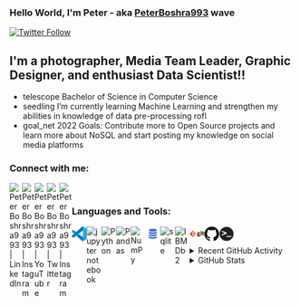 ### Hello World, I'm Peter - aka [PeterBoshra993][LinkedIn] wave

[![Twitter Follow](https://img.shields.io/twitter/follow/DS_PeterBoshra?color=1DA1F2&logo=twitter&style=for-the-badge)](https://twitter.com/intent/follow?original_referer=https%3A%2F%2Fgithub.com%2FPeterBoshra993&screen_name=DS_PeterBoshra)

## I'm a photographer, Media Team Leader, Graphic Designer, and enthusiast Data Scientist!!

- telescope Bachelor of Science in Computer Science
- seedling I’m currently learning Machine Learning and strengthen my abilities in knowledge of data pre-processing rofl
- goal_net 2022 Goals: Contribute more to Open Source projects and learn more about NoSQL and start posting my knowledge on social media platforms

### Connect with me:


[<img align="left" alt="PeterBoshra993 | LinkedIn" width="22px" src="https://upload.wikimedia.org/wikipedia/commons/thumb/c/ca/LinkedIn_logo_initials.png/600px-LinkedIn_logo_initials.png" />][linkedin]
[<img align="left" alt="PeterBoshra993 | Instagram" width="22px" src="https://cdn4.iconfinder.com/data/icons/logos-and-brands/512/189_Kaggle_logo_logos-512.png" />][Kaggle]
[<img align="left" alt="PeterBoshra993 | YouTube" width="22px" src="https://upload.wikimedia.org/wikipedia/commons/thumb/0/09/YouTube_full-color_icon_%282017%29.svg/1280px-YouTube_full-color_icon_%282017%29.svg.png" />][youtube]
[<img align="left" alt="PeterBoshra993 | Twitter" width="22px" src="https://upload.wikimedia.org/wikipedia/ar/thumb/9/9f/Twitter_bird_logo_2012.svg/594px-Twitter_bird_logo_2012.svg.png" />][twitter]
[<img align="left" alt="PeterBoshra993 | Instagram" width="22px" src="https://upload.wikimedia.org/wikipedia/commons/thumb/e/e7/Instagram_logo_2016.svg/768px-Instagram_logo_2016.svg.png" />][instagram]




<br />

### Languages and Tools:

<img align="left" alt="Visual Studio Code" width="26px" src="https://raw.githubusercontent.com/github/explore/80688e429a7d4ef2fca1e82350fe8e3517d3494d/topics/visual-studio-code/visual-studio-code.png" />
<img align="left" alt="jupyter notebook" width="26px" src="https://upload.wikimedia.org/wikipedia/commons/thumb/3/38/Jupyter_logo.svg/1200px-Jupyter_logo.svg.png" />
<img align="left" alt="Python" width="26px" src="https://upload.wikimedia.org/wikipedia/commons/thumb/d/d3/Python_icon_%28black_and_white%29.svg/2048px-Python_icon_%28black_and_white%29.svg.png" />
<img align="left" alt="Pandas" width="26px" src="https://upload.wikimedia.org/wikipedia/commons/thumb/e/ed/Pandas_logo.svg/2560px-Pandas_logo.svg.png" />
<img align="left" alt="NumPy" width="26px" src="https://upload.wikimedia.org/wikipedia/commons/thumb/3/31/NumPy_logo_2020.svg/2560px-NumPy_logo_2020.svg.png" />
<img align="left" alt="SQL" width="26px" src="https://raw.githubusercontent.com/github/explore/80688e429a7d4ef2fca1e82350fe8e3517d3494d/topics/sql/sql.png" />
<img align="left" alt="sqlite" width="26px" src="https://www.shareicon.net/data/512x512/2016/06/19/603704_db_512x512.png" />
<img align="left" alt="IBMDb2" width="26px" src="https://iconape.com/wp-content/files/so/352455/svg/352455.svg" />
<img align="left" alt="Git" width="26px" src="https://raw.githubusercontent.com/github/explore/80688e429a7d4ef2fca1e82350fe8e3517d3494d/topics/git/git.png" />
<img align="left" alt="GitHub" width="26px" src="https://raw.githubusercontent.com/github/explore/78df643247d429f6cc873026c0622819ad797942/topics/github/github.png" />
<img align="left" alt="Terminal" width="26px" src="https://raw.githubusercontent.com/github/explore/80688e429a7d4ef2fca1e82350fe8e3517d3494d/topics/terminal/terminal.png" />

<br />
<br />


<details>
  <summary>Recent GitHub Activity</summary>
  
<!--START_SECTION:activity-->
1.    [PeterBoshra993/webscrap](https://github.com/PeterBoshra993/WebScraping-Books-to-scrape-)
2.    [PeterBoshra993/No-show](https://github.com/PeterBoshra993/Database_No_show_appointments)
3.    [PeterBoshra993/BikeShareUs](https://github.com/PeterBoshra993/US-Bikeshare-udacity)
4.    [PeterBoshra993/Boston-Consulting](https://github.com/PeterBoshra993/Boston-consulting-group-tasks)
5.    [PeterBoshra993/Quantium](https://github.com/PeterBoshra993/quantium)
6.    [PeterBoshra993/Thanos](https://github.com/PeterBoshra993/Thanos-effect)
7.    [PeterBoshra993/Iris](https://github.com/PeterBoshra993/Iris-Dataset)
8.    [PeterBoshra993/Absentieesm](https://github.com/PeterBoshra993/Absenteeism)
9.    [PeterBoshra993/Heart-Attack](https://github.com/PeterBoshra993/Heart-Attack-kaggle)
<!--END_SECTION:activity-->

</details>

<details>
  <summary>GitHub Stats</summary>


![Peter's GitHub stats](https://github-readme-stats.vercel.app/api?username=peterboshra993&show_icons=true&theme=merko)



</details>


[linkedIn]: https://www.linkedin.com/in/peter-boshra/
[Twitter]: https://twitter.com/DS_PeterBoshra
[rpub]: https://rpubs.com/sasuke
[Tableau]:https://public.tableau.com/profile/peter.boshra93#!/
[Youtube]:https://www.youtube.com/channel/UCfV93M828TtPCdZk_NaOzAA
[Kaggle]:https://www.kaggle.com/prollz/account
[Medium]:https://medium.com/@peterashraf596
[Instagram]:https://www.instagram.com/nerdykiddo93/
[500px]:https://500px.com/p/peterashraf88